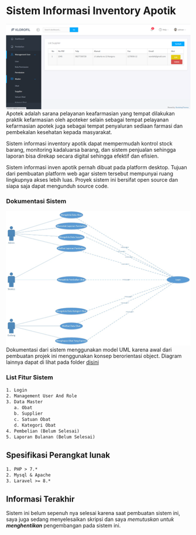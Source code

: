 # Sistem Informasi Inventory Apotik
![gambar](img.png)
Apotek adalah sarana pelayanan keafarmasian yang tempat dilakukan praktik kefarmasian oleh apoteker selain sebagai tempat pelayanan kefarmasian apotek juga sebagai tempat penyaluran sediaan farmasi dan pembekalan kesehatan kepada masyarakat.

Sistem informasi inventory apotik dapat mempermudah kontrol stock barang, monitoring kadaluarsa barang, dan sistem penjualan sehingga laporan bisa direkap secara digital sehingga efektif dan efisien.

Sistem informasi inven apotik pernah dibuat pada platform desktop. Tujuan dari pembuatan platform web  agar sistem tersebut mempunyai ruang lingkupnya akses lebih luas. Proyek sistem ini bersifat open source dan siapa saja dapat mengunduh source code.

### Dokumentasi Sistem
![use case](use%20case.jpeg)
Dokumentasi dari sistem menggunakan model UML karena awal dari pembuatan projek ini menggunakan konsep berorientasi object. Diagram lainnya dapat di lihat pada folder [disini](https://github.com/FarisLucky/inventory-apotik-web/tree/main/Activity)
### List Fitur Sistem
```
1. Login
2. Management User And Role
3. Data Master
   a. Obat
   b. Supplier
   c. Satuan Obat
   d. Kategori Obat
4. Pembelian (Belum Selesai)
5. Laporan Bulanan (Belum Selesai)
```

## Spesifikasi Perangkat lunak
```
1. PHP > 7.*
2. Mysql & Apache
3. Laravel >= 8.*
```
## Informasi Terakhir
Sistem ini belum sepenuh nya selesai karena saat pembuatan sistem ini, saya juga sedang menyelesaikan skripsi dan saya _memutuskan untuk **menghentikan**_ pengembangan pada sistem ini.





